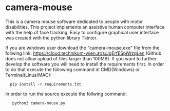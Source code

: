 # camera-mouse
This is a camera mouse software dedicated to people with motor disabilities. This project implements an assistive human computer interface with the help of face tracking. Easy to configure graphical user interface was created with the python library Tkinter.

If you are windows user download the "camera-mouse.exe" file from the follwing link: https://cloud.technikum-wien.at/s/JgErfESpiWzqLen (Github does not allow upload of files larger than 100MB). If you want to further develop the software you will need to install the requirements first. In order to do that execute the following command in CMD(Windows) or Terminal(Linus/MAC):
``` 
  pip install -r requirements.txt
```
In order to run the source execute the follwing command:
```
   python3 camera-mouse.py
```
